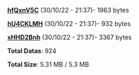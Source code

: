 [**hfQxnV5C**](/data/hfQxnV5C.txt) (30/10/22 - 21:37)- 1963 bytes

[**hU4CKLMH**](/data/hU4CKLMH.txt) (30/10/22 - 21:37)- 932 bytes

[**xHHD2Bnh**](/data/xHHD2Bnh.txt) (30/10/22 - 21:37)- 3367 bytes

**Total Datas**: 924

**Total Size**: 5.31 MB / 5.3 MB